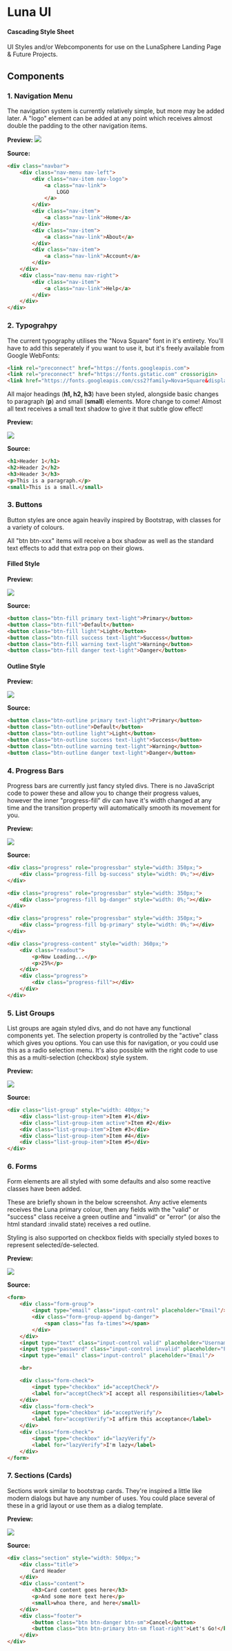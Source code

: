 # Luna UI
#### Cascading Style Sheet

UI Styles and/or Webcomponents for use on the LunaSphere Landing Page & Future Projects.

## Components
### 1. Navigation Menu
The navigation system is currently relatively simple, but more may be added later. A "logo" element can be added at any point which receives almost double the padding to the other navigation items.

**Preview:**
<img src="https://raw.githubusercontent.com/LunasphereEntertainment/LunaUI/main/examples/screenshots/navbar.png">

**Source:**
```html
<div class="navbar">
    <div class="nav-menu nav-left">
        <div class="nav-item nav-logo">
            <a class="nav-link">
                LOGO
            </a>
        </div>
        <div class="nav-item">
            <a class="nav-link">Home</a>
        </div>
        <div class="nav-item">
            <a class="nav-link">About</a>
        </div>
        <div class="nav-item">
            <a class="nav-link">Account</a>
        </div>
    </div>
    <div class="nav-menu nav-right">
        <div class="nav-item">
            <a class="nav-link">Help</a>
        </div>
    </div>
</div>
```

### 2.  Typograhpy
The current typography utilises the "Nova Square" font in it's entirety. You'll have to add this seperately if you want to use it, but it's freely available from Google WebFonts:

```html
<link rel="preconnect" href="https://fonts.googleapis.com">
<link rel="preconnect" href="https://fonts.gstatic.com" crossorigin>
<link href="https://fonts.googleapis.com/css2?family=Nova+Square&display=swap" rel="stylesheet">
```

All major headings (**h1, h2, h3**) have been styled, alongside basic changes to paragraph (**p**) and small (**small**) elements. More change to come!
Almost all text receives a small text shadow to give it that subtle glow effect!

**Preview:**

<img src="https://raw.githubusercontent.com/LunasphereEntertainment/LunaUI/main/examples/screenshots/headers.png">

**Source:**
```html
<h1>Header 1</h1>
<h2>Header 2</h2>
<h3>Header 3</h3>
<p>This is a paragraph.</p>
<small>This is a small.</small>
```

### 3. Buttons
Button styles are once again heavily inspired by Bootstrap, with classes for a variety of colours.

All "btn btn-xxx" items will receive a box shadow as well as the standard text effects to add that extra pop on their glows. 

#### Filled Style

**Preview:**

<img src="https://raw.githubusercontent.com/LunasphereEntertainment/LunaUI/main/examples/screenshots/buttons_fill.png">

**Source:** 
```html
<button class="btn-fill primary text-light">Primary</button>
<button class="btn-fill">Default</button>
<button class="btn-fill light">Light</button>
<button class="btn-fill success text-light">Success</button>
<button class="btn-fill warning text-light">Warning</button>
<button class="btn-fill danger text-light">Danger</button>
```

#### Outline Style
**Preview:**

<img src="https://raw.githubusercontent.com/LunasphereEntertainment/LunaUI/main/examples/screenshots/buttons_outline.png">

**Source:**
```html
<button class="btn-outline primary text-light">Primary</button>
<button class="btn-outline">Default</button>
<button class="btn-outline light">Light</button>
<button class="btn-outline success text-light">Success</button>
<button class="btn-outline warning text-light">Warning</button>
<button class="btn-outline danger text-light">Danger</button>
```

### 4. Progress Bars
Progress bars are currently just fancy styled divs. There is no JavaScript code to power these and allow you to change their progress values, however the inner "progress-fill" div can have it's width changed at any time and the transition property will automatically smooth its movement for you.

**Preview:**

<img src="https://raw.githubusercontent.com/LunasphereEntertainment/LunaUI/main/examples/screenshots/progressbars.png">

**Source:**
```html
<div class="progress" role="progressbar" style="width: 350px;">
    <div class="progress-fill bg-success" style="width: 0%;"></div>
</div>

<div class="progress" role="progressbar" style="width: 350px;">
    <div class="progress-fill bg-danger" style="width: 0%;"></div>
</div>

<div class="progress" role="progressbar" style="width: 350px;">
    <div class="progress-fill bg-primary" style="width: 0%;"></div>
</div>

<div class="progress-content" style="width: 360px;">
    <div class="readout">
        <p>Now Loading...</p>
        <p>25%</p>
    </div>
    <div class="progress">
        <div class="progress-fill"></div>
    </div>
</div>
```

### 5. List Groups
List groups are again styled divs, and do not have any functional components yet. The selection property is controlled by the "active" class which gives you options. You can use this for navigation, or you could use this as a radio selection menu. It's also possible with the right code to use this as a multi-selection (checkbox) style system.

**Preview:**

<img src="https://raw.githubusercontent.com/LunasphereEntertainment/LunaUI/main/examples/screenshots/listgroup.png">

**Source:**
```html
<div class="list-group" style="width: 400px;">
    <div class="list-group-item">Item #1</div>
    <div class="list-group-item active">Item #2</div>
    <div class="list-group-item">Item #3</div>
    <div class="list-group-item">Item #4</div>
    <div class="list-group-item">Item #5</div>
</div>
```

### 6. Forms
Form elements are all styled with some defaults and also some reactive classes have been added.

These are briefly shown in the below screenshot. Any active elements receives the Luna primary colour, then any fields with the "valid" or "success" class receive a green outline and "invalid" or "error" (or also the html standard :invalid state) receives a red outline.

Styling is also supported on checkbox fields with specially styled boxes to represent selected/de-selected.

**Preview:**

<img src="https://raw.githubusercontent.com/LunasphereEntertainment/LunaUI/main/examples/screenshots/forms.png">

**Source:**
```html
<form>
    <div class="form-group">
        <input type="email" class="input-control" placeholder="Email"/>
        <div class="form-group-append bg-danger">
            <span class="fas fa-times"></span>
        </div>
    </div>
    <input type="text" class="input-control valid" placeholder="Username"/>
    <input type="password" class="input-control invalid" placeholder="Password"/>
    <input type="email" class="input-control" placeholder="Email"/>

    <br>

    <div class="form-check">
        <input type="checkbox" id="acceptCheck"/>
        <label for="acceptCheck">I accept all responsibilities</label>
    </div>
    <div class="form-check">
        <input type="checkbox" id="acceptVerify"/>
        <label for="acceptVerify">I affirm this acceptance</label>
    </div>
    <div class="form-check">
        <input type="checkbox" id="lazyVerify"/>
        <label for="lazyVerify">I'm lazy</label>
    </div>
</form>
```

### 7. Sections (Cards)
Sections work similar to bootstrap cards. They're inspired a little like modern dialogs but have any number of uses. You could place several of these in a grid layout or use them as a dialog template.

**Preview:**

<img src="https://raw.githubusercontent.com/LunasphereEntertainment/LunaUI/main/examples/screenshots/sections.png">

**Source:**
```html
<div class="section" style="width: 500px;">
    <div class="title">
        Card Header
    </div>
    <div class="content">
        <h3>Card content goes here</h3>
        <p>And some more text here</p>
        <small>whoa there, and here</small>
    </div>
    <div class="footer">
        <button class="btn btn-danger btn-sm">Cancel</button>
        <button class="btn btn-primary btn-sm float-right">Let's Go!</button>
    </div>
</div>
```
